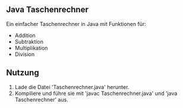 ## Java Taschenrechner 
Ein einfacher Taschenrechner in Java mit Funktionen für:
- Addition
- Subtraktion
- Multiplikation
- Division

## Nutzung 
1. Lade die Datei 'Taschenrechner.java' herunter.
2. Kompiliere und führe sie mit 'javac Taschenrechner.java' und 'java Taschenrechner' aus.
